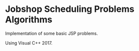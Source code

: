 # Jobshop Scheduling Problems Algorithms 

Implementation of some basic JSP problems.

Using Visual C++ 2017.

